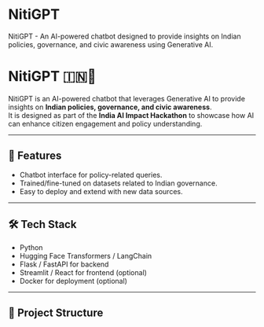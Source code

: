 # NitiGPT
NitiGPT - An AI-powered chatbot designed to provide insights on Indian policies, governance, and civic awareness using Generative AI.

# NitiGPT 🇮🇳🤖

NitiGPT is an AI-powered chatbot that leverages Generative AI to provide insights on **Indian policies, governance, and civic awareness**.  
It is designed as part of the **India AI Impact Hackathon** to showcase how AI can enhance citizen engagement and policy understanding.

---

## 🚀 Features
- Chatbot interface for policy-related queries.
- Trained/fine-tuned on datasets related to Indian governance.
- Easy to deploy and extend with new data sources.

---

## 🛠️ Tech Stack
- Python
- Hugging Face Transformers / LangChain
- Flask / FastAPI for backend
- Streamlit / React for frontend (optional)
- Docker for deployment (optional)

---

## 📂 Project Structure

